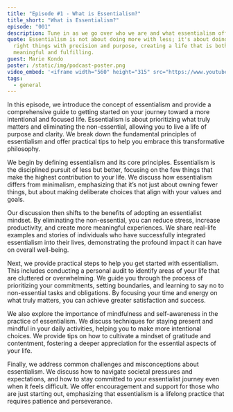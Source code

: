 ```yaml
---
title: "Episode #1 - What is Essentialism?"
title_short: "What is Essentialism?"
episode: "001"
description: Tune in as we go over who we are and what essentialism offers for you.
quote: Essentialism is not about doing more with less; it's about doing the
  right things with precision and purpose, creating a life that is both
  meaningful and fulfilling.
guest: Marie Kondo
poster: /static/img/podcast-poster.png
video_embed: '<iframe width="560" height="315" src="https://www.youtube.com/embed/wVXrdEYA6XE?si=aLvJWxO1mAWzzr65" title="YouTube video player" frameborder="0" allow="accelerometer; autoplay; clipboard-write; encrypted-media; gyroscope; picture-in-picture; web-share" referrerpolicy="strict-origin-when-cross-origin" allowfullscreen></iframe>'
tags:
  - general
---
```


In this episode, we introduce the concept of essentialism and provide a comprehensive guide to getting started on your journey toward a more intentional and focused life. Essentialism is about prioritizing what truly matters and eliminating the non-essential, allowing you to live a life of purpose and clarity. We break down the fundamental principles of essentialism and offer practical tips to help you embrace this transformative philosophy.

We begin by defining essentialism and its core principles. Essentialism is the disciplined pursuit of less but better, focusing on the few things that make the highest contribution to your life. We discuss how essentialism differs from minimalism, emphasizing that it’s not just about owning fewer things, but about making deliberate choices that align with your values and goals.

Our discussion then shifts to the benefits of adopting an essentialist mindset. By eliminating the non-essential, you can reduce stress, increase productivity, and create more meaningful experiences. We share real-life examples and stories of individuals who have successfully integrated essentialism into their lives, demonstrating the profound impact it can have on overall well-being.

Next, we provide practical steps to help you get started with essentialism. This includes conducting a personal audit to identify areas of your life that are cluttered or overwhelming. We guide you through the process of prioritizing your commitments, setting boundaries, and learning to say no to non-essential tasks and obligations. By focusing your time and energy on what truly matters, you can achieve greater satisfaction and success.

We also explore the importance of mindfulness and self-awareness in the practice of essentialism. We discuss techniques for staying present and mindful in your daily activities, helping you to make more intentional choices. We provide tips on how to cultivate a mindset of gratitude and contentment, fostering a deeper appreciation for the essential aspects of your life.

Finally, we address common challenges and misconceptions about essentialism. We discuss how to navigate societal pressures and expectations, and how to stay committed to your essentialist journey even when it feels difficult. We offer encouragement and support for those who are just starting out, emphasizing that essentialism is a lifelong practice that requires patience and perseverance.
